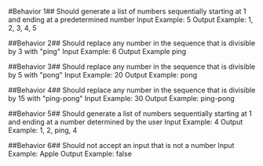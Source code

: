 
#Behavior 1##
Should generate a list of numbers sequentially starting at 1 and ending at a predetermined number
Input Example: 5
Output Example: 1, 2, 3, 4, 5

##Behavior 2##
Should replace any number in the sequence that is divisible by 3 with "ping"
Input Example: 6
Output Example ping

##Behavior 3##
Should replace any number in the sequence that is divisible by 5 with "pong"
Input Example: 20
Output Example: pong

##Behavior 4##
Should replace any number in the sequence that is divisible by 15 with "ping-pong"
Input Example: 30
Output Example: ping-pong

##Behavior 5##
Should generate a list of numbers sequentially starting at 1 and ending at a number determined by the user
Input Example: 4
Output Example: 1, 2, ping, 4

##Behavior 6##
Should not accept an input that is not a number
Input Example: Apple
Output Example: false
